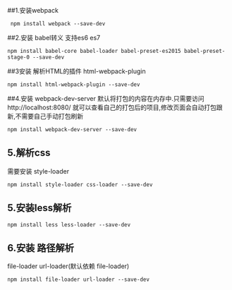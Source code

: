 ##1.安装webpack 
```
 npm install webpack --save-dev
```
##2.安装 babel转义 支持es6 es7
```
npm install babel-core babel-loader babel-preset-es2015 babel-preset-stage-0 --save-dev
```

##3安装 解析HTML的插件 html-webpack-plugin
```
npm install html-webpack-plugin --save-dev
```
##4.安装 webpack-dev-server   默认将打包的内容在内存中.只需要访问http://localhost:8080/ 就可以查看自己的打包后的项目,修改页面会自动打包跟新,不需要自己手动打包刷新
```
npm install webpack-dev-server --save-dev
```

## 5.解析css  
需要安装 style-loader 
```
npm install style-loader css-loader --save-dev
```

## 5.安装less解析
```
npm install less less-loader --save-dev
```

## 6.安装 路径解析
file-loader url-loader(默认依赖 file-loader)
```
npm install file-loader url-loader --save-dev
```